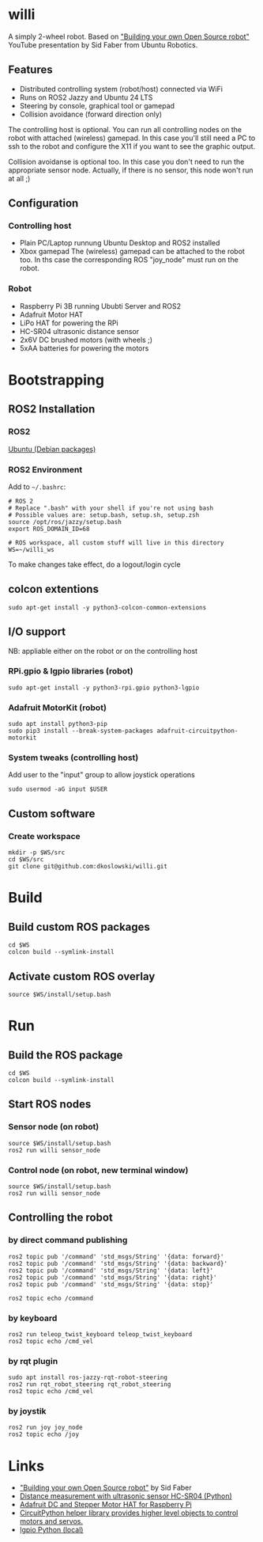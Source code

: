 # willi
A simply 2-wheel robot. Based on ["Building your own Open Source robot"](https://youtube.com/playlist?list=PL_2PosskAdC25idJVMLOhu-4VAn8OYkQ1) YouTube presentation by Sid Faber from Ubuntu Robotics.

## Features
- Distributed controlling system (robot/host) connected via WiFi 
- Runs on ROS2 Jazzy and Ubuntu 24 LTS
- Steering by console, graphical tool or gamepad
- Collision avoidance (forward direction only)

The controlling host is optional. You can run all controlling nodes on the robot with attached (wireless) gamepad. In this case you'll still need a PC to ssh to the robot and configure the X11 if you want to see the graphic output.

Collision avoidanse is optional too. In this case you don't need to run the appropriate sensor node. Actually, if there is no sensor, this node won't run at all ;)

## Configuration

### Controlling host
- Plain PC/Laptop runnung Ubuntu Desktop and ROS2 installed
- Xbox gamepad
The (wireless) gamepad can be attached to the robot too. In ths case the corresponding ROS "joy_node" must run on the robot.

### Robot
- Raspberry Pi 3B running Ububti Server and ROS2
- Adafruit Motor HAT
- LiPo HAT for powering the RPi
- HC-SR04 ultrasonic distance sensor 
- 2x6V DC brushed motors (with wheels ;)
- 5xAA batteries for powering the motors

# Bootstrapping
## ROS2 Installation
### ROS2
[Ubuntu (Debian packages)](https://docs.ros.org/en/jazzy/Installation/Ubuntu-Install-Debians.html)

### ROS2 Environment
Add to `~/.bashrc`:
```
# ROS 2
# Replace ".bash" with your shell if you're not using bash
# Possible values are: setup.bash, setup.sh, setup.zsh
source /opt/ros/jazzy/setup.bash
export ROS_DOMAIN_ID=68

# ROS workspace, all custom stuff will live in this directory
WS=~/willi_ws

```
To make changes take effect, do a logout/login cycle

## colcon extentions
```
sudo apt-get install -y python3-colcon-common-extensions
```

## I/O support
NB: appliable either on the robot or on the controlling host

### RPi.gpio & lgpio libraries (robot)
```
sudo apt-get install -y python3-rpi.gpio python3-lgpio
```

### Adafruit MotorKit (robot) 
```
sudo apt install python3-pip
sudo pip3 install --break-system-packages adafruit-circuitpython-motorkit
```

### System tweaks (controlling host)
Add user to the "input" group to allow joystick operations
```
sudo usermod -aG input $USER
```
## Custom software
### Create workspace
```
mkdir -p $WS/src
cd $WS/src
git clone git@github.com:dkoslowski/willi.git
```
# Build
## Build custom ROS packages
```
cd $WS
colcon build --symlink-install
```
## Activate custom ROS overlay
```
source $WS/install/setup.bash
```

# Run
## Build the ROS package
```
cd $WS
colcon build --symlink-install
```

## Start ROS nodes
### Sensor node (on robot)
```
source $WS/install/setup.bash
ros2 run willi sensor_node
```

### Control node (on robot, new terminal window)
```
source $WS/install/setup.bash
ros2 run willi sensor_node
```

## Controlling the robot
### by direct command publishing
```
ros2 topic pub '/command' 'std_msgs/String' '{data: forward}'
ros2 topic pub '/command' 'std_msgs/String' '{data: backward}'
ros2 topic pub '/command' 'std_msgs/String' '{data: left}'
ros2 topic pub '/command' 'std_msgs/String' '{data: right}'
ros2 topic pub '/command' 'std_msgs/String' '{data: stop}'

ros2 topic echo /command
```
### by keyboard
```
ros2 run teleop_twist_keyboard teleop_twist_keyboard
ros2 topic echo /cmd_vel
```

### by rqt plugin
```
sudo apt install ros-jazzy-rqt-robot-steering
ros2 run rqt_robot_steering rqt_robot_steering
ros2 topic echo /cmd_vel
```

### by joystik
```
ros2 run joy joy_node
ros2 topic echo /joy
```

# Links
- ["Building your own Open Source robot"](https://youtube.com/playlist?list=PL_2PosskAdC25idJVMLOhu-4VAn8OYkQ1) by Sid Faber
- [Distance measurement with ultrasonic sensor HC-SR04 (Python)](https://wiki.ros.org/Drivers/Tutorials/DistanceMeasurementWithUltrasonicSensorHC-SR04Python)
- [Adafruit DC and Stepper Motor HAT for Raspberry Pi](https://learn.adafruit.com/adafruit-dc-and-stepper-motor-hat-for-raspberry-pi)
- [CircuitPython helper library provides higher level objects to control motors and servos.](https://pypi.org/project/adafruit-circuitpython-motor/)
- [lgpio Python (local)](https://abyz.me.uk/lg/py_lgpio.html)
